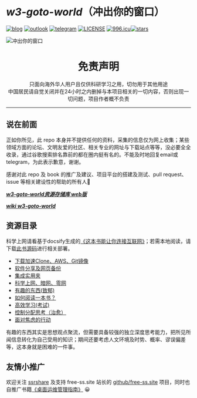 # ***w3-goto-world***（冲出你的窗口）

[![blog](https://img.shields.io/badge/%F0%9F%94%97blog-hoochanlon-lightgrey.svg?longCache=true&style=flat-square)](https://hoochanlon.github.io/) [![outlook](https://img.shields.io/badge/%F0%9F%93%A7hotmail-@邮箱联系-blue.svg?longCache=true&style=flat-square)](mailto:hoochanlon@outlook.com) [![telegram](https://img.shields.io/badge/telegram-:me-blue.svg?longCache=true&style=flat-square)](https://t.me/hoochanlon) [![LICENSE](https://img.shields.io/badge/license-Anti%20996-blue.svg)](https://github.com/996icu/996.ICU/blob/master/LICENSE) [![996.icu](https://img.shields.io/badge/link-996.icu-red.svg)](https://996.icu)[![stars](https://img.shields.io/github/stars/hoochanlon/w3-goto-world.svg?style=social)](https://github.com/hoochanlon/w3-goto-world)


![冲出你的窗口](https://s3.jpg.cm/2020/07/16/Uu9br.png)

<h1 align="center"> 免责声明 </h1>

<p align="center">
只面向海外华人用户且仅供科研学习之用，切勿用于其他用途
<br>
中国居民请自觉关闭并在24小时之内删掉与本项目相关的一切内容，否则出现一切问题，项目作者概不负责
</p>
<hr>

## 说在前面
<!--1984年的动物庄园，我们的美丽新世界，冲出你的窗口 ! The TianChao Fart's Searching for Meaning-->
正如你所见，此 repo 本身并不提供任何的资料，采集的信息仅为网上收集；某些领域方面的论坛、文明友爱的社区、相关专业的网址与下载站点等等，没必要全全收录，通过谷歌搜索排名靠前的都在圈内挺有名的。不能及时地回复email或telegram，为此表示歉意，谢谢。

感谢对此 repo 及 book 的推广及建议、项目平台的搭建及测试、pull request、issue 等相关建设性的帮助的所有人🎉

***[w3-goto-world资源存储库 web版](https://hoochanlon.github.io/w3-goto-world/)***

***[wiki w3-goto-world](https://github.com/hoochanlon/w3-goto-world/wiki/w3-goto-world-wiki)*** 



## 资源目录

科学上网请看基于docsify生成的[《这本书能让你连接互联网》](http://hoochanlon.github.io/fq-book)；若需本地阅读，请下载[此书源码](https://github.com/hoochanlon/fq-book)进行相关部署。

* [下载加速Clone、AWS、Git镜像](下载加速Clone、AWS、Git镜像/)
* [软件分享及网页备份](软件分享及网页备份/)
* [集成实用夹](集成实用夹/)
* [科学上网、暗网、零网](科学上网、暗网、零网/)
* [有趣的东西(致郁)](1%20有趣的东西(致郁)/)
* [如何阅读一本书？](2%20如何阅读一本书？/)
* [高效学习(考试)](2.1%20高效学习/)
* [控制分配思考（治愈）](3%20控制分配思考（治愈）/)
* [面对焦虑的行动](4%20面对焦虑的行动/)


有趣的东西其实是思想观点聚流，但需要具备较强的独立深度思考能力，把所见所闻信息转化为自己受用的知识；期间还要考虑人文环境及时势、概率、谬误偏差等，这本身就是困难的一件事。

## 友情小推广

欢迎关注 [ssrshare](https://www.ssrshare.com/)  及支持 free-ss.site 站长的 [github/free-ss.site](https://github.com/free-ss/free-ss.site)  项目，同时也自推广书籍[《桌面运维管理指南》](https://hoochanlon.github.io/helpdesk-guide/) 😀


